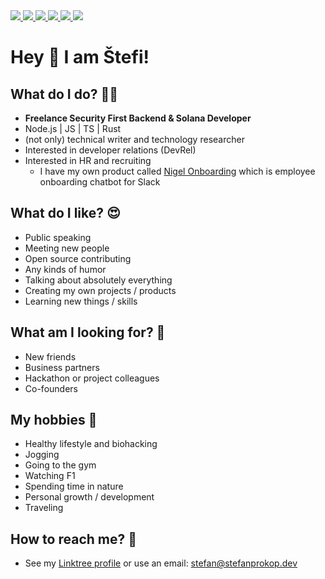 <a href="https://linktr.ee/stefanprokopdev" target="_blank">
  <img src="https://img.shields.io/static/v1?label=&message=Linktree&color=9cf" />
</a>
<a href="https://stackshare.io/stefanprokopdev" target="_blank">
  <img src="https://img.shields.io/static/v1?label=&message=StackShare&color=blue" />
</a>
<a href="https://medium.com/@stefanprokopdev" target="_blank">
  <img src="https://img.shields.io/static/v1?label=&message=Blog on Medium&color=green" />
</a>
<a href="https://stackoverflow.com/users/3783393/stefanprokopdev" target="_blank">
  <img src="https://img.shields.io/static/v1?label=&message=StackOverflow&color=orange" />
</a>
<a href="https://twitter.com/stefanprokopdev" target="_blank">
  <img src="https://img.shields.io/static/v1?label=&message=Twitter&color=blue" />
</a>
<a href="https://www.linkedin.com/in/stefanprokopdev/" target="_blank">
  <img src="https://img.shields.io/static/v1?label=&message=LinkedIn&color=9cf" />
</a>

# Hey :wave: I am Štefi!

## What do I do? 👷‍♂️
- **Freelance Security First Backend & Solana Developer**
- Node.js | JS | TS | Rust
- (not only) technical writer and technology researcher
- Interested in developer relations (DevRel)
- Interested in HR and recruiting
  - I have my own product called [Nigel Onboarding](https://nigel-onboarding.com/) which is employee onboarding chatbot for Slack

## What do I like? 😍
- Public speaking
- Meeting new people
- Open source contributing
- Any kinds of humor
- Talking about absolutely everything
- Creating my own projects / products
- Learning new things / skills

## What am I looking for? 🔭
- New friends
- Business partners
- Hackathon or project colleagues
- Co-founders

## My hobbies 🏈
- Healthy lifestyle and biohacking
- Jogging
- Going to the gym
- Watching F1
- Spending time in nature
- Personal growth / development
- Traveling

## How to reach me? 📢
- See my [Linktree profile](https://linktr.ee/stefanprokopdev) or use an email: stefan@stefanprokop.dev
